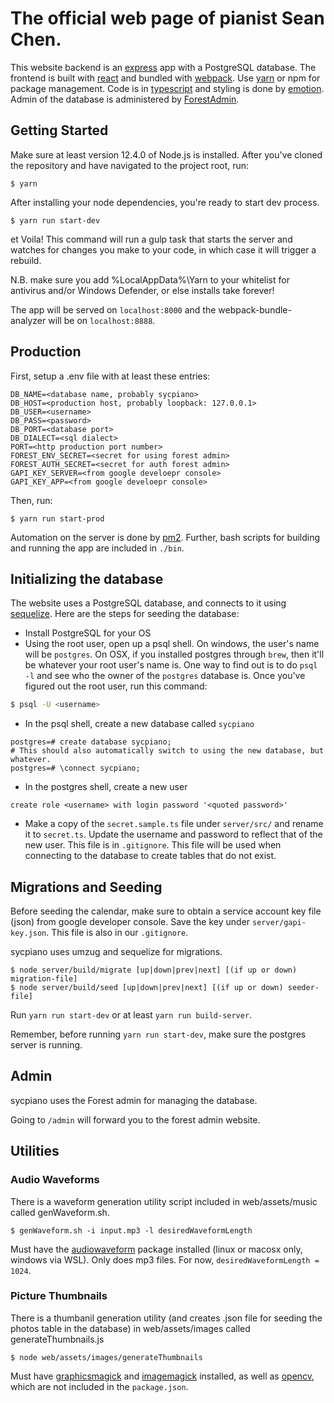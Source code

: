 # The official web page of pianist Sean Chen.

This website backend is an [express](http://expressjs.com/) app with a PostgreSQL database. The frontend is built with [react](https://facebook.github.io/react/) and bundled with [webpack](https://webpack.github.io/). Use [yarn](https://yarnpkg.com/en/) or npm for package management. Code is in [typescript](https://www.typescriptlang.org/) and styling is done by [emotion](https://github.com/emotion-js/emotion). Admin of the database is administered by [ForestAdmin](https://github.com/ForestAdmin).

## Getting Started
Make sure at least version 12.4.0 of Node.js is installed.
After you've cloned the repository and have navigated to the project root, run:
```
$ yarn
```
After installing your node dependencies, you're ready to start dev process.
```
$ yarn run start-dev
```
et Voila! This command will run a gulp task that starts the server and watches for changes you make to your code, in which case it will trigger a rebuild.

N.B. make sure you add %LocalAppData%\Yarn to your whitelist for antivirus and/or Windows Defender, or else installs take forever!

The app will be served on `localhost:8000` and the webpack-bundle-analyzer will be on `localhost:8888`.

## Production
First, setup a .env file with at least these entries:
```
DB_NAME=<database name, probably sycpiano>
DB_HOST=<production host, probably loopback: 127.0.0.1>
DB_USER=<username>
DB_PASS=<password>
DB_PORT=<database port>
DB_DIALECT=<sql dialect>
PORT=<http production port number>
FOREST_ENV_SECRET=<secret for using forest admin>
FOREST_AUTH_SECRET=<secret for auth forest admin>
GAPI_KEY_SERVER=<from google develoepr console>
GAPI_KEY_APP=<from google develoepr console>
```
Then, run:
```
$ yarn run start-prod
```
Automation on the server is done by [pm2](http://pm2.keymetrics.io/). Further, bash scripts for building and running the app are included in `./bin`.

## Initializing the database
The website uses a PostgreSQL database, and connects to it using [sequelize](http://docs.sequelizejs.com/en/v3/).
Here are the steps for seeding the database:
* Install PostgreSQL for your OS
* Using the root user, open up a psql shell. On windows, the user's name will be `postgres`. On OSX, if you installed postgres through `brew`, then it'll be whatever your root user's name is. One way to find out is to do `psql -l` and see who the owner of the `postgres` database is. Once you've figured out the root user, run this command:
```bash
$ psql -U <username>
```
* In the psql shell, create a new database called `sycpiano`
```psql
postgres=# create database sycpiano;
# This should also automatically switch to using the new database, but whatever.
postgres=# \connect sycpiano;
```
* In the postgres shell, create a new user
```
create role <username> with login password '<quoted password>'
```
* Make a copy of the `secret.sample.ts` file under `server/src/` and rename it to `secret.ts`. Update the username and password to reflect that of the new user. This file is in `.gitignore`. This file will be used when connecting to the database to create tables that do not exist.

## Migrations and Seeding
Before seeding the calendar, make sure to obtain a service account key file (json) from google developer console. Save the key under `server/gapi-key.json`. This file is also in our `.gitignore`.

sycpiano uses umzug and sequelize for migrations.
```
$ node server/build/migrate [up|down|prev|next] [(if up or down) migration-file]
$ node server/build/seed [up|down|prev|next] [(if up or down) seeder-file]
```

Run `yarn run start-dev` or at least `yarn run build-server`.

Remember, before running `yarn run start-dev`, make sure the postgres server is running.

## Admin
sycpiano uses the Forest admin for managing the database.

Going to `/admin` will forward you to the forest admin website.

## Utilities

### Audio Waveforms
There is a waveform generation utility script included in web/assets/music called genWaveform.sh.
```
$ genWaveform.sh -i input.mp3 -l desiredWaveformLength
```
Must have the [audiowaveform](https://github.com/bbc/audiowaveform) package installed (linux or macosx only, windows via WSL). Only does mp3 files. For now, `desiredWaveformLength = 1024`.

### Picture Thumbnails
There is a thumbanil generation utility (and creates .json file for seeding the photos table in the database) in web/assets/images called generateThumbnails.js
```
$ node web/assets/images/generateThumbnails
```
Must have [graphicsmagick](http://www.graphicsmagick.org/) and [imagemagick](https://www.imagemagick.org/script/index.php) installed, as well as [opencv](https://github.com/opencv), which are not included in the `package.json`.
